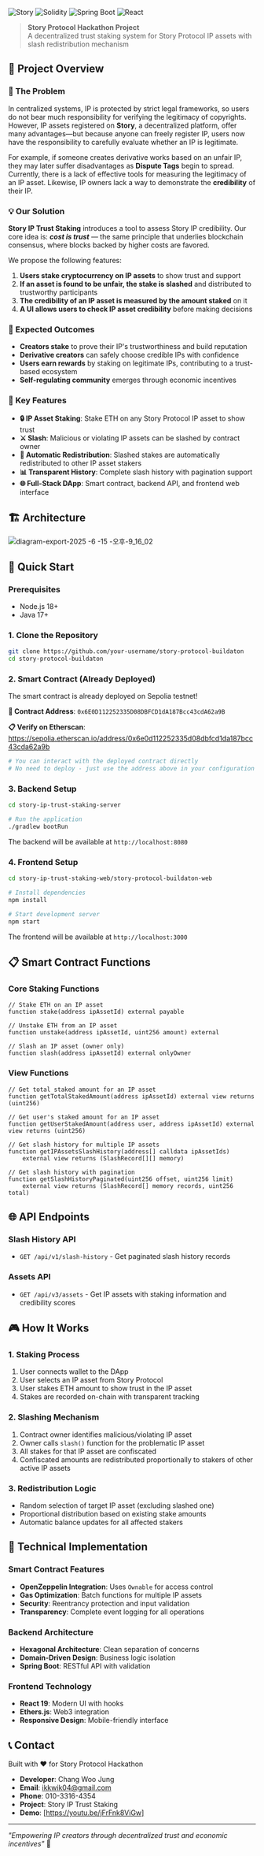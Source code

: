 ![Story](https://img.shields.io/badge/Story-v3-blue) ![Solidity](https://img.shields.io/badge/Solidity-^0.8.20-red) ![Spring Boot](https://img.shields.io/badge/Spring%20Boot-3.5.0-green) ![React](https://img.shields.io/badge/React-19.1.0-blue)

> **Story Protocol Hackathon Project**  
> A decentralized trust staking system for Story Protocol IP assets with slash redistribution mechanism

## 🎯 Project Overview

### 🚨 The Problem

In centralized systems, IP is protected by strict legal frameworks, so users do not bear much responsibility for verifying the legitimacy of copyrights. However, IP assets registered on **Story**, a decentralized platform, offer many advantages—but because anyone can freely register IP, users now have the responsibility to carefully evaluate whether an IP is legitimate.

For example, if someone creates derivative works based on an unfair IP, they may later suffer disadvantages as **Dispute Tags** begin to spread. Currently, there is a lack of effective tools for measuring the legitimacy of an IP asset. Likewise, IP owners lack a way to demonstrate the **credibility** of their IP.

### 💡 Our Solution

**Story IP Trust Staking** introduces a tool to assess Story IP credibility. Our core idea is: ***cost is trust*** — the same principle that underlies blockchain consensus, where blocks backed by higher costs are favored.

We propose the following features:
1. **Users stake cryptocurrency on IP assets** to show trust and support
2. **If an asset is found to be unfair, the stake is slashed** and distributed to trustworthy participants
3. **The credibility of an IP asset is measured by the amount staked** on it
4. **A UI allows users to check IP asset credibility** before making decisions

### 🎯 Expected Outcomes

- **Creators stake** to prove their IP's trustworthiness and build reputation
- **Derivative creators** can safely choose credible IPs with confidence
- **Users earn rewards** by staking on legitimate IPs, contributing to a trust-based ecosystem
- **Self-regulating community** emerges through economic incentives

### 🔑 Key Features

- **🔒 IP Asset Staking**: Stake ETH on any Story Protocol IP asset to show trust
- **⚔️ Slash**: Malicious or violating IP assets can be slashed by contract owner
- **🔄 Automatic Redistribution**: Slashed stakes are automatically redistributed to other IP asset stakers
- **📊 Transparent History**: Complete slash history with pagination support
- **🌐 Full-Stack DApp**: Smart contract, backend API, and frontend web interface

## 🏗️ Architecture
![diagram-export-2025 -6 -15 -오후-9_16_02](https://github.com/user-attachments/assets/4bfc6e6f-db50-4e61-bfb2-0f3e81943f64)



## 🚀 Quick Start

### Prerequisites

- Node.js 18+
- Java 17+

### 1. Clone the Repository

```bash
git clone https://github.com/your-username/story-protocol-buildaton
cd story-protocol-buildaton
```

### 2. Smart Contract (Already Deployed)

The smart contract is already deployed on Sepolia testnet!

**🔗 Contract Address**: `0x6E0D112252335D08DBFCD1dA187Bcc43cdA62a9B`

**📋 Verify on Etherscan**: https://sepolia.etherscan.io/address/0x6e0d112252335d08dbfcd1da187bcc43cda62a9b

```bash
# You can interact with the deployed contract directly
# No need to deploy - just use the address above in your configuration
```

### 3. Backend Setup

```bash
cd story-ip-trust-staking-server

# Run the application
./gradlew bootRun
```

The backend will be available at `http://localhost:8080`

### 4. Frontend Setup

```bash
cd story-ip-trust-staking-web/story-protocol-buildaton-web

# Install dependencies
npm install

# Start development server
npm start
```

The frontend will be available at `http://localhost:3000`

## 📋 Smart Contract Functions

### Core Staking Functions

```solidity
// Stake ETH on an IP asset
function stake(address ipAssetId) external payable

// Unstake ETH from an IP asset
function unstake(address ipAssetId, uint256 amount) external

// Slash an IP asset (owner only)
function slash(address ipAssetId) external onlyOwner
```

### View Functions

```solidity
// Get total staked amount for an IP asset
function getTotalStakedAmount(address ipAssetId) external view returns (uint256)

// Get user's staked amount for an IP asset
function getUserStakedAmount(address user, address ipAssetId) external view returns (uint256)

// Get slash history for multiple IP assets
function getIPAssetsSlashHistory(address[] calldata ipAssetIds) 
    external view returns (SlashRecord[][] memory)

// Get slash history with pagination
function getSlashHistoryPaginated(uint256 offset, uint256 limit) 
    external view returns (SlashRecord[] memory records, uint256 total)
```

## 🌐 API Endpoints

### Slash History API
- `GET /api/v1/slash-history` - Get paginated slash history records

### Assets API  
- `GET /api/v3/assets` - Get IP assets with staking information and credibility scores

## 🎮 How It Works

### 1. Staking Process
1. User connects wallet to the DApp
2. User selects an IP asset from Story Protocol
3. User stakes ETH amount to show trust in the IP asset
4. Stakes are recorded on-chain with transparent tracking

### 2. Slashing Mechanism
1. Contract owner identifies malicious/violating IP asset
2. Owner calls `slash()` function for the problematic IP asset
3. All stakes for that IP asset are confiscated
4. Confiscated amounts are redistributed proportionally to stakers of other active IP assets

### 3. Redistribution Logic
- Random selection of target IP asset (excluding slashed one)
- Proportional distribution based on existing stake amounts
- Automatic balance updates for all affected stakers

## 🔧 Technical Implementation

### Smart Contract Features

- **OpenZeppelin Integration**: Uses `Ownable` for access control
- **Gas Optimization**: Batch functions for multiple IP assets
- **Security**: Reentrancy protection and input validation
- **Transparency**: Complete event logging for all operations

### Backend Architecture

- **Hexagonal Architecture**: Clean separation of concerns
- **Domain-Driven Design**: Business logic isolation
- **Spring Boot**: RESTful API with validation

### Frontend Technology

- **React 19**: Modern UI with hooks
- **Ethers.js**: Web3 integration
- **Responsive Design**: Mobile-friendly interface

## 📞 Contact

Built with ❤️ for Story Protocol Hackathon

- **Developer**: Chang Woo Jung
- **Email**: ikkwik04@gmail.com
- **Phone**: 010-3316-4354
- **Project**: Story IP Trust Staking
- **Demo**: [https://youtu.be/jFrFnk8ViGw]

---

*"Empowering IP creators through decentralized trust and economic incentives"* 🚀
